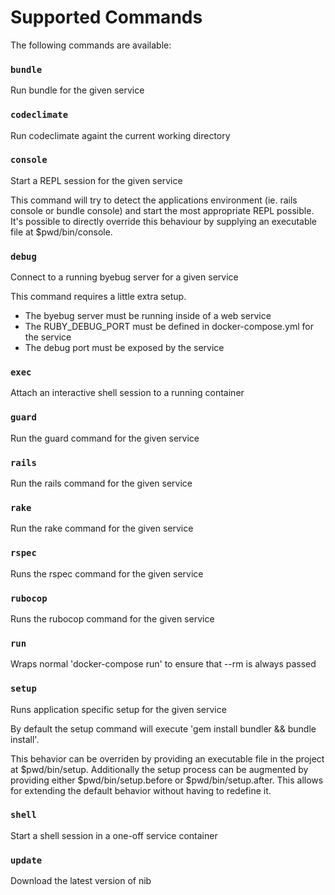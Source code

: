 # Supported Commands

The following commands are available:
### `bundle`

Run bundle for the given service



### `codeclimate`

Run codeclimate againt the current working directory



### `console`

Start a REPL session for the given service

This command will try to detect the applications environment (ie. rails console or bundle console)
and start the most appropriate REPL possible. It's possible to directly override this behaviour by
supplying an executable file at $pwd/bin/console.

### `debug`

Connect to a running byebug server for a given service

This command requires a little extra setup.

- The byebug server must be running inside of a web service
- The RUBY_DEBUG_PORT must be defined in docker-compose.yml for the service
- The debug port must be exposed by the service

### `exec`

Attach an interactive shell session to a running container



### `guard`

Run the guard command for the given service



### `rails`

Run the rails command for the given service



### `rake`

Run the rake command for the given service



### `rspec`

Runs the rspec command for the given service



### `rubocop`

Runs the rubocop command for the given service



### `run`

Wraps normal 'docker-compose run' to ensure that --rm is always passed



### `setup`

Runs application specific setup for the given service

By default the setup command will execute 'gem install bundler && bundle install'.

This behavior can be overriden by providing an executable file in the project at $pwd/bin/setup.
Additionally the setup process can be augmented by providing either $pwd/bin/setup.before or
$pwd/bin/setup.after. This allows for extending the default behavior without having to redefine it.

### `shell`

Start a shell session in a one-off service container



### `update`

Download the latest version of nib




